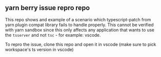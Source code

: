 ## yarn berry issue repro repo

This repo shows and example of a scenario which typescript-patch from yarn plugin compat library fails to handle properly. This cannot be verified with yarn sandbox since this only affects any application that wants to use the `tsserver` and not `tsc` - for example: vscode.

To repro the issue, clone this repo and open it in vscode (make sure to pick workspace's ts version in vscode)